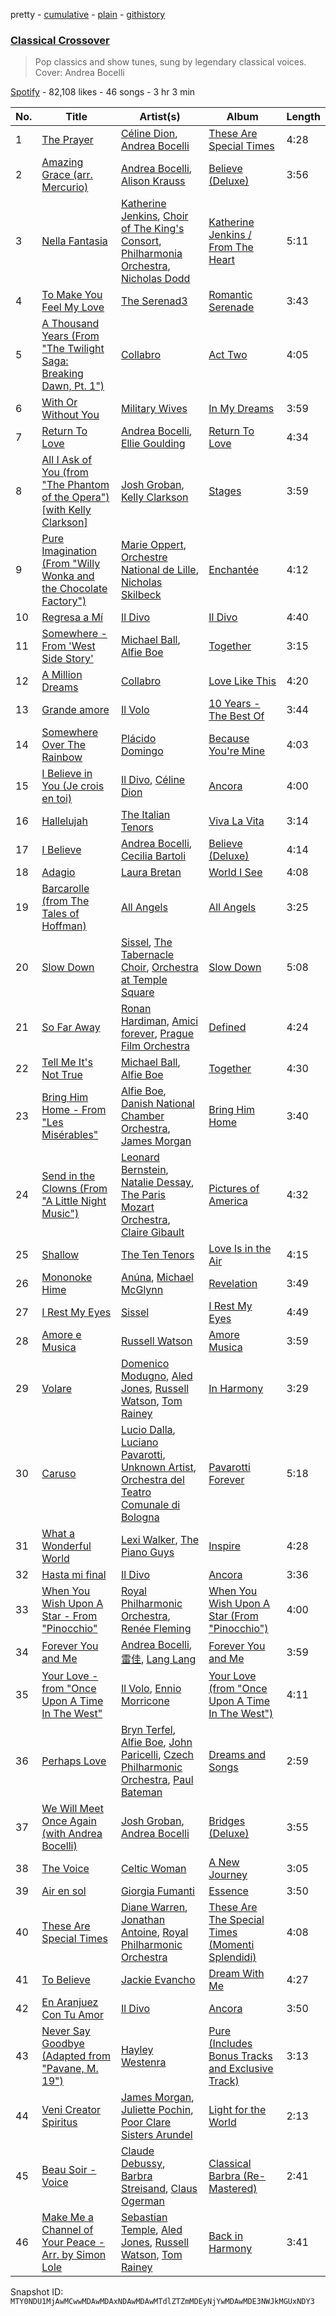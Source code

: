 pretty - [cumulative](/playlists/cumulative/37i9dQZF1DX8dPxJstGRJY.md) - [plain](/playlists/plain/37i9dQZF1DX8dPxJstGRJY) - [githistory](https://github.githistory.xyz/mackorone/spotify-playlist-archive/blob/main/playlists/plain/37i9dQZF1DX8dPxJstGRJY)

### [Classical Crossover](https://open.spotify.com/playlist/37i9dQZF1DX8dPxJstGRJY)

> Pop classics and show tunes, sung by legendary classical voices\. Cover: Andrea Bocelli

[Spotify](https://open.spotify.com/user/spotify) - 82,108 likes - 46 songs - 3 hr 3 min

| No. | Title | Artist(s) | Album | Length |
|---|---|---|---|---|
| 1 | [The Prayer](https://open.spotify.com/track/6PJRw5icjh5FnFd7jNUmbG) | [Céline Dion](https://open.spotify.com/artist/4S9EykWXhStSc15wEx8QFK), [Andrea Bocelli](https://open.spotify.com/artist/3EA9hVIzKfFiQI0Kikz2wo) | [These Are Special Times](https://open.spotify.com/album/0LvrjOn7CrNSs0jVUvrgVy) | 4:28 |
| 2 | [Amazing Grace \(arr\. Mercurio\)](https://open.spotify.com/track/1OWoYQ9tGoufbJGY0YOdAI) | [Andrea Bocelli](https://open.spotify.com/artist/3EA9hVIzKfFiQI0Kikz2wo), [Alison Krauss](https://open.spotify.com/artist/5J6L7N6B4nI1M5cwa29mQG) | [Believe \(Deluxe\)](https://open.spotify.com/album/1YuRC8Fj5XdgpuoA7yBDnr) | 3:56 |
| 3 | [Nella Fantasia](https://open.spotify.com/track/41SH0UAo3nbzN4l0U38Wq3) | [Katherine Jenkins](https://open.spotify.com/artist/6dkXCmyrSrQteo0gwOGzFl), [Choir of The King's Consort](https://open.spotify.com/artist/1bubEqwBcIyhEsO8ExpnXE), [Philharmonia Orchestra](https://open.spotify.com/artist/09KZU0NsS7jRa5p0SflmGY), [Nicholas Dodd](https://open.spotify.com/artist/4oKiOJ0qPP6TFCv6ebRFKO) | [Katherine Jenkins / From The Heart](https://open.spotify.com/album/3Zu1qssJCsIlgXtJQskbE5) | 5:11 |
| 4 | [To Make You Feel My Love](https://open.spotify.com/track/66z75O6SUOQxZnS7Spbp95) | [The Serenad3](https://open.spotify.com/artist/23r9OdwRI1XKiYES6p68gu) | [Romantic Serenade](https://open.spotify.com/album/4HPSlAA3McPFOUU41U5AfQ) | 3:43 |
| 5 | [A Thousand Years \(From "The Twilight Saga: Breaking Dawn, Pt\. 1"\)](https://open.spotify.com/track/68CGs1SYzsXs7OMHKWpw0w) | [Collabro](https://open.spotify.com/artist/0l1nmcjqNlk9dQHb6H4sLR) | [Act Two](https://open.spotify.com/album/1LF3HfqmS4DTn4cNabNKzJ) | 4:05 |
| 6 | [With Or Without You](https://open.spotify.com/track/0TX4O1sHvHLxyQhpr0mkEU) | [Military Wives](https://open.spotify.com/artist/41j6k61g4RW0WQa2s3TUr0) | [In My Dreams](https://open.spotify.com/album/4Vmuk6V7WX9nTAFhLvs106) | 3:59 |
| 7 | [Return To Love](https://open.spotify.com/track/09YXhYMYIHZBHVKGEQrSQF) | [Andrea Bocelli](https://open.spotify.com/artist/3EA9hVIzKfFiQI0Kikz2wo), [Ellie Goulding](https://open.spotify.com/artist/0X2BH1fck6amBIoJhDVmmJ) | [Return To Love](https://open.spotify.com/album/2piXcsaXhEcRXaSXVfe4aw) | 4:34 |
| 8 | [All I Ask of You \(from "The Phantom of the Opera"\) \[with Kelly Clarkson\]](https://open.spotify.com/track/4Qw3ib035aTuz4QLaZsDxe) | [Josh Groban](https://open.spotify.com/artist/6cXMpsP9x0SH4kFfMyVezF), [Kelly Clarkson](https://open.spotify.com/artist/3BmGtnKgCSGYIUhmivXKWX) | [Stages](https://open.spotify.com/album/0UPs87sXoeGPNiKnaWxFOZ) | 3:59 |
| 9 | [Pure Imagination \(From "Willy Wonka and the Chocolate Factory"\)](https://open.spotify.com/track/7JWkH4SIGCnaoLNy3Ya5fN) | [Marie Oppert](https://open.spotify.com/artist/4ebnQwxGmX8eA7wumljZV7), [Orchestre National de Lille](https://open.spotify.com/artist/4tf4qUbwCkHR28VYqcpaUf), [Nicholas Skilbeck](https://open.spotify.com/artist/7lYG7lhAySMEBEVMaBGLfg) | [Enchantée](https://open.spotify.com/album/6Au7erVWzChOurV7EFawHO) | 4:12 |
| 10 | [Regresa a Mí](https://open.spotify.com/track/3p8szomcjl5ghqOKSH5vZf) | [Il Divo](https://open.spotify.com/artist/3KNZ9AOjBajjmr6ZR2VGfl) | [Il Divo](https://open.spotify.com/album/2wHQ8jRc9zKG5tyNzopmJt) | 4:40 |
| 11 | [Somewhere \- From 'West Side Story'](https://open.spotify.com/track/6Eu5Y7S6GXPVp1W7lnlVU7) | [Michael Ball](https://open.spotify.com/artist/2MISUlPFrBMRlIcazbEOUI), [Alfie Boe](https://open.spotify.com/artist/3g5gwhWAPLq8MyUcUIsA8j) | [Together](https://open.spotify.com/album/78aID7tYAQzHzN8oLZu0WV) | 3:15 |
| 12 | [A Million Dreams](https://open.spotify.com/track/3f9MVjyYYUr1EF1FOm7dSF) | [Collabro](https://open.spotify.com/artist/0l1nmcjqNlk9dQHb6H4sLR) | [Love Like This](https://open.spotify.com/album/5qCkKRgXcY4O67RsxdoYbc) | 4:20 |
| 13 | [Grande amore](https://open.spotify.com/track/2I9KO0T9SUEkpi2OlZkQJo) | [Il Volo](https://open.spotify.com/artist/0dE9ooTNz8iEKIKItRI66t) | [10 Years \- The Best Of](https://open.spotify.com/album/2Mqky90OTsnQaKXNwxvbA2) | 3:44 |
| 14 | [Somewhere Over The Rainbow](https://open.spotify.com/track/1wgUTAbPQkblN0nykDueMI) | [Plácido Domingo](https://open.spotify.com/artist/4pU3BpenOZFEBzORx2YBJW) | [Because You're Mine](https://open.spotify.com/album/58fpQPkrpLYmBjkf5vLvGB) | 4:03 |
| 15 | [I Believe in You \(Je crois en toi\)](https://open.spotify.com/track/2x3IkNv39smZqUBmOo7Ors) | [Il Divo](https://open.spotify.com/artist/3KNZ9AOjBajjmr6ZR2VGfl), [Céline Dion](https://open.spotify.com/artist/4S9EykWXhStSc15wEx8QFK) | [Ancora](https://open.spotify.com/album/79iT83MLmTgVXfW5ZqJZNI) | 4:00 |
| 16 | [Hallelujah](https://open.spotify.com/track/1jTI06Buy2Tpoy2ddBwbX3) | [The Italian Tenors](https://open.spotify.com/artist/7a8BaftaL1KRlItwhsxNOU) | [Viva La Vita](https://open.spotify.com/album/64E2O1kyI9QZWGuptzmRiJ) | 3:14 |
| 17 | [I Believe](https://open.spotify.com/track/1djDyrvcG5IvhgyNOQh5VH) | [Andrea Bocelli](https://open.spotify.com/artist/3EA9hVIzKfFiQI0Kikz2wo), [Cecilia Bartoli](https://open.spotify.com/artist/3uw6GzeL10NfFrcikMo9Na) | [Believe \(Deluxe\)](https://open.spotify.com/album/1YuRC8Fj5XdgpuoA7yBDnr) | 4:14 |
| 18 | [Adagio](https://open.spotify.com/track/1nKTvd5PQrvh9OJ2UuSfMB) | [Laura Bretan](https://open.spotify.com/artist/0Y6f7SArenwsTGRonkDGj0) | [World I See](https://open.spotify.com/album/0CMAg8EvRIOtvSJKZEKFlQ) | 4:08 |
| 19 | [Barcarolle \(from The Tales of Hoffman\)](https://open.spotify.com/track/0QesxIlKPMUvRlsUeAdRat) | [All Angels](https://open.spotify.com/artist/1nlqYzoK1LAlS8MmnUhfEs) | [All Angels](https://open.spotify.com/album/5sexUfmKMDnvVrvdwIf4jT) | 3:25 |
| 20 | [Slow Down](https://open.spotify.com/track/0fTIXF5GCFMAu44u3aRBTQ) | [Sissel](https://open.spotify.com/artist/2jaOpr7Go1avixlg1lfJOb), [The Tabernacle Choir](https://open.spotify.com/artist/7dU4BCisBfJxyS1JWmPdQD), [Orchestra at Temple Square](https://open.spotify.com/artist/4kAIRZipPTtTbZBTudxcEA) | [Slow Down](https://open.spotify.com/album/5iRyoCBGxBbuyq69F44uAI) | 5:08 |
| 21 | [So Far Away](https://open.spotify.com/track/3SGrE5fV1ys8ZyAAHcTL9B) | [Ronan Hardiman](https://open.spotify.com/artist/6UxYW4p6OoRf85fNMupsfV), [Amici forever](https://open.spotify.com/artist/2VOQX0sezyQ23LmfJNIcDX), [Prague Film Orchestra](https://open.spotify.com/artist/6CLo6dHLYutnDFkGsjrbps) | [Defined](https://open.spotify.com/album/2tTr8FUVIv2JnvODik4Tef) | 4:24 |
| 22 | [Tell Me It's Not True](https://open.spotify.com/track/3qV6M1cI4McX7xSLzLQa3H) | [Michael Ball](https://open.spotify.com/artist/2MISUlPFrBMRlIcazbEOUI), [Alfie Boe](https://open.spotify.com/artist/3g5gwhWAPLq8MyUcUIsA8j) | [Together](https://open.spotify.com/album/78aID7tYAQzHzN8oLZu0WV) | 4:30 |
| 23 | [Bring Him Home \- From "Les Misérables"](https://open.spotify.com/track/6vb1E9HQ9V0vqxUaiGmgej) | [Alfie Boe](https://open.spotify.com/artist/3g5gwhWAPLq8MyUcUIsA8j), [Danish National Chamber Orchestra](https://open.spotify.com/artist/5tqGSxgUWgnJf09eOwCvEz), [James Morgan](https://open.spotify.com/artist/7mC0zQ4J4cJPNGYFlmiQVC) | [Bring Him Home](https://open.spotify.com/album/50c1kQsjZ7RWsIHvq1wxPl) | 3:40 |
| 24 | [Send in the Clowns \(From "A Little Night Music"\)](https://open.spotify.com/track/60rwCozHI55tnHCZHI8bJ2) | [Leonard Bernstein](https://open.spotify.com/artist/2LmyJyCF5V1eQyvHgJNbTn), [Natalie Dessay](https://open.spotify.com/artist/4jCfIA4UDHUWpc45H7A4ud), [The Paris Mozart Orchestra](https://open.spotify.com/artist/4yaVj1SnoAFuqdRNGMCcFW), [Claire Gibault](https://open.spotify.com/artist/2k5WmbnjSX7XKocTLkzupP) | [Pictures of America](https://open.spotify.com/album/03kaAMCPTOpXnDIMTIY85l) | 4:32 |
| 25 | [Shallow](https://open.spotify.com/track/6pybRbc5DOKqBSpm4TFnBZ) | [The Ten Tenors](https://open.spotify.com/artist/33Aynwpkv5rUn5TsuRmmUJ) | [Love Is in the Air](https://open.spotify.com/album/1hSTHfTeLXqZbR3sKA5p4M) | 4:15 |
| 26 | [Mononoke Hime](https://open.spotify.com/track/63jBZRDHRrY7X1BklH4mJ1) | [Anúna](https://open.spotify.com/artist/59OUpsEQlEUXDHVEOPQ7sC), [Michael McGlynn](https://open.spotify.com/artist/6eKG1uIKALFd8eQI8JtFoD) | [Revelation](https://open.spotify.com/album/6IqEExqxT85wd6Tzybi1mb) | 3:49 |
| 27 | [I Rest My Eyes](https://open.spotify.com/track/1Sic4S5VMmHmFi8hWJsF2x) | [Sissel](https://open.spotify.com/artist/2jaOpr7Go1avixlg1lfJOb) | [I Rest My Eyes](https://open.spotify.com/album/3D857PXK7oDv8GAHdRXx9h) | 4:49 |
| 28 | [Amore e Musica](https://open.spotify.com/track/7CLOYF0QFHyQQRENkJDbR8) | [Russell Watson](https://open.spotify.com/artist/2hrfuB0LtVmFZ6MvPMIHTK) | [Amore Musica](https://open.spotify.com/album/6EVHFDafgJHsXAKJMxYn6K) | 3:59 |
| 29 | [Volare](https://open.spotify.com/track/7r3YaTG6mKqouTw09iCNnZ) | [Domenico Modugno](https://open.spotify.com/artist/4llklDtTTyMYMY2LfFOkTI), [Aled Jones](https://open.spotify.com/artist/1GeaYVIXCzBwEbjAvv0NYn), [Russell Watson](https://open.spotify.com/artist/2hrfuB0LtVmFZ6MvPMIHTK), [Tom Rainey](https://open.spotify.com/artist/5yT51jYCSgGWQINhR6cGdy) | [In Harmony](https://open.spotify.com/album/2QjdcIMXEny95djxh7lEN8) | 3:29 |
| 30 | [Caruso](https://open.spotify.com/track/0tTbk9bpoFRDa19eVghS4d) | [Lucio Dalla](https://open.spotify.com/artist/25MkkfEousyfp2eyh38FUl), [Luciano Pavarotti](https://open.spotify.com/artist/0Y8KmFkKOgJybpVobn1onU), [Unknown Artist](https://open.spotify.com/artist/3POLGp1PDjloqIXcgfJZZl), [Orchestra del Teatro Comunale di Bologna](https://open.spotify.com/artist/1lSYYojBSSgq0bgJ3vQErg) | [Pavarotti Forever](https://open.spotify.com/album/4uqcr1BXoigCnQ9POw0YYP) | 5:18 |
| 31 | [What a Wonderful World](https://open.spotify.com/track/6ZcTsXUmJcCtVtgbxVIzPn) | [Lexi Walker](https://open.spotify.com/artist/6C2Jmyv6fdiRAbcadxmNtS), [The Piano Guys](https://open.spotify.com/artist/0jW6R8CVyVohuUJVcuweDI) | [Inspire](https://open.spotify.com/album/1Uh9wfpuVzpoVoAFrTV6x2) | 4:28 |
| 32 | [Hasta mi final](https://open.spotify.com/track/1fZDEjhNs6zyqKzMC7HjyZ) | [Il Divo](https://open.spotify.com/artist/3KNZ9AOjBajjmr6ZR2VGfl) | [Ancora](https://open.spotify.com/album/79iT83MLmTgVXfW5ZqJZNI) | 3:36 |
| 33 | [When You Wish Upon A Star \- From "Pinocchio"](https://open.spotify.com/track/6dGmcGtoUrFlwDJzKcr6wo) | [Royal Philharmonic Orchestra](https://open.spotify.com/artist/0MvSBMGRQJY3mRwIbJsqF1), [Renée Fleming](https://open.spotify.com/artist/3SK3gLBgy1jRuA4VnLlcs8) | [When You Wish Upon A Star \(From "Pinocchio"\)](https://open.spotify.com/album/5ICAp1saglWkMTnzeEfRcr) | 4:00 |
| 34 | [Forever You and Me](https://open.spotify.com/track/6PilVqdlecQR7zXEA6YWpb) | [Andrea Bocelli](https://open.spotify.com/artist/3EA9hVIzKfFiQI0Kikz2wo), [雷佳](https://open.spotify.com/artist/4DnnLhz0Zq7YqNa8jU71wo), [Lang Lang](https://open.spotify.com/artist/1YZhNFBxkEB5UKTgMDvot4) | [Forever You and Me](https://open.spotify.com/album/2si30di9Qn7r1KuNhZ6jXj) | 3:59 |
| 35 | [Your Love \- from "Once Upon A Time In The West"](https://open.spotify.com/track/799SQZx5kNatDCrEOvReAM) | [Il Volo](https://open.spotify.com/artist/0dE9ooTNz8iEKIKItRI66t), [Ennio Morricone](https://open.spotify.com/artist/1nIUhcKHnK6iyumRyoV68C) | [Your Love \(from "Once Upon A Time In The West"\)](https://open.spotify.com/album/5uxs5lrUUWiQcDtnXDtIIl) | 4:11 |
| 36 | [Perhaps Love](https://open.spotify.com/track/2EliUCT5ApsdtFo1CYblyq) | [Bryn Terfel](https://open.spotify.com/artist/6ILd69yy67k6OU7cwpGNSl), [Alfie Boe](https://open.spotify.com/artist/3g5gwhWAPLq8MyUcUIsA8j), [John Paricelli](https://open.spotify.com/artist/5bf6RvGi8q0hQUlY0XxZh5), [Czech Philharmonic Orchestra](https://open.spotify.com/artist/35NnUEPKGspM23lTZvK3cb), [Paul Bateman](https://open.spotify.com/artist/5V7l2e1oLF7oSzpvdaDenk) | [Dreams and Songs](https://open.spotify.com/album/6UpFGwTAEexVrJrR2icKHn) | 2:59 |
| 37 | [We Will Meet Once Again \(with Andrea Bocelli\)](https://open.spotify.com/track/28hIO3sitQKgRPbQ61x6bS) | [Josh Groban](https://open.spotify.com/artist/6cXMpsP9x0SH4kFfMyVezF), [Andrea Bocelli](https://open.spotify.com/artist/3EA9hVIzKfFiQI0Kikz2wo) | [Bridges \(Deluxe\)](https://open.spotify.com/album/70406c1Pa2F3BQscpLiUME) | 3:55 |
| 38 | [The Voice](https://open.spotify.com/track/2E3y6X63fbZCYJGELwRAWQ) | [Celtic Woman](https://open.spotify.com/artist/6NWtt9pNOL2Gx7kBykdE5x) | [A New Journey](https://open.spotify.com/album/1og5dt9eliYqKQG8eBH9jf) | 3:05 |
| 39 | [Air en sol](https://open.spotify.com/track/6mP0PMfnTzvf4dSNU8W1ts) | [Giorgia Fumanti](https://open.spotify.com/artist/19Jsb6i9xKolWGXZznN93N) | [Essence](https://open.spotify.com/album/4paZQWd1xdBnBAsVwROUIt) | 3:50 |
| 40 | [These Are Special Times](https://open.spotify.com/track/7nmumY8ELmqBhXPCF9IBBc) | [Diane Warren](https://open.spotify.com/artist/3A2jfQOLgo5rV4GYFHbEA2), [Jonathan Antoine](https://open.spotify.com/artist/2oYXPOHsXljvSD7jDatP22), [Royal Philharmonic Orchestra](https://open.spotify.com/artist/0MvSBMGRQJY3mRwIbJsqF1) | [These Are The Special Times \(Momenti Splendidi\)](https://open.spotify.com/album/2PG4FagRQNckeShV5upT71) | 4:08 |
| 41 | [To Believe](https://open.spotify.com/track/7cA6XIZ5VD67qmIhwDTQeM) | [Jackie Evancho](https://open.spotify.com/artist/7FukyKMUPL10mDN9LgAngI) | [Dream With Me](https://open.spotify.com/album/4DELT3MlaCsncDA5KODmKo) | 4:27 |
| 42 | [En Aranjuez Con Tu Amor](https://open.spotify.com/track/1YO3Bwr2S9kTfdkCu56qUx) | [Il Divo](https://open.spotify.com/artist/3KNZ9AOjBajjmr6ZR2VGfl) | [Ancora](https://open.spotify.com/album/79iT83MLmTgVXfW5ZqJZNI) | 3:50 |
| 43 | [Never Say Goodbye \(Adapted from "Pavane, M\. 19"\)](https://open.spotify.com/track/6DFlIKgiThAgpfXJNqa7eB) | [Hayley Westenra](https://open.spotify.com/artist/7Jotu5LupekFt00kZZZ7C6) | [Pure \(Includes Bonus Tracks and Exclusive Track\)](https://open.spotify.com/album/4F4cYsACedydHGyvpZCXN5) | 3:13 |
| 44 | [Veni Creator Spiritus](https://open.spotify.com/track/6K1z9GdRDtg4wrclq649lZ) | [James Morgan](https://open.spotify.com/artist/7mC0zQ4J4cJPNGYFlmiQVC), [Juliette Pochin](https://open.spotify.com/artist/4UD32JlXGLthCDSEkkB5sV), [Poor Clare Sisters Arundel](https://open.spotify.com/artist/2yEndu1Rs4a7uBoFUSZPla) | [Light for the World](https://open.spotify.com/album/5hBu1cttYYkclsdxeKzKRy) | 2:13 |
| 45 | [Beau Soir \- Voice](https://open.spotify.com/track/0gikrP8DY96Q6Xo08bIYWL) | [Claude Debussy](https://open.spotify.com/artist/1Uff91EOsvd99rtAupatMP), [Barbra Streisand](https://open.spotify.com/artist/7jmTilWYlKOuavFfmQAcu6), [Claus Ogerman](https://open.spotify.com/artist/3lZyF2ZG6fZLQvxgJU0y5r) | [Classical Barbra \(Re\-Mastered\)](https://open.spotify.com/album/2oO80GRPrKiWzAiOoXg3xp) | 2:41 |
| 46 | [Make Me a Channel of Your Peace \- Arr\. by Simon Lole](https://open.spotify.com/track/0qGEX3pbraLFW5sew7k9zV) | [Sebastian Temple](https://open.spotify.com/artist/46w8xOElBo4gXRJ1BnLmNx), [Aled Jones](https://open.spotify.com/artist/1GeaYVIXCzBwEbjAvv0NYn), [Russell Watson](https://open.spotify.com/artist/2hrfuB0LtVmFZ6MvPMIHTK), [Tom Rainey](https://open.spotify.com/artist/5yT51jYCSgGWQINhR6cGdy) | [Back in Harmony](https://open.spotify.com/album/4W9JQsHKofQ6Cya0naM8jj) | 3:41 |

Snapshot ID: `MTY0NDU1MjAwMCwwMDAwMDAxNDAwMDAwMTdlZTZmMDEyNjYwMDAwMDE3NWJkMGUxNDY3`